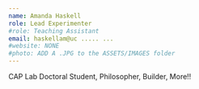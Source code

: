 ```yaml
---
name: Amanda Haskell
role: Lead Experimenter 
#role: Teaching Assistant
email: haskellam@uc ..... ... 
#website: NONE
#photo: ADD A .JPG to the ASSETS/IMAGES folder
---
```


CAP Lab Doctoral Student, Philosopher, Builder, More!!
